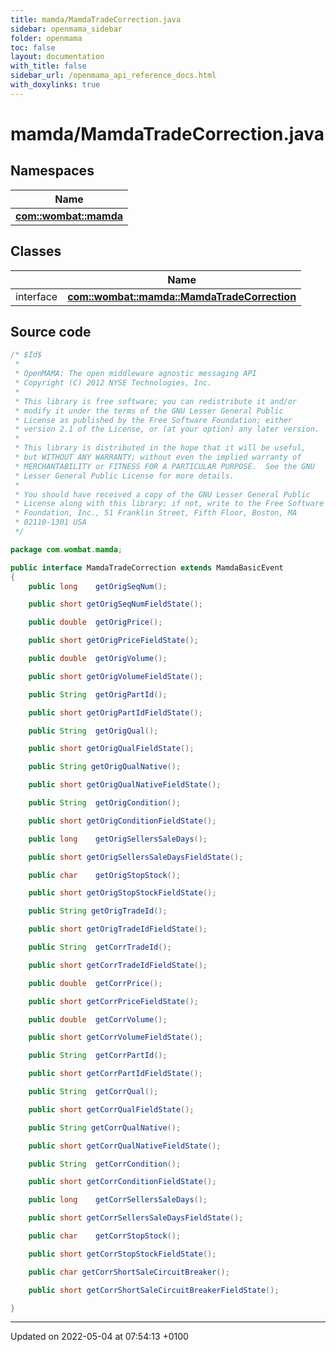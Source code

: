 ```yaml
---
title: mamda/MamdaTradeCorrection.java
sidebar: openmama_sidebar
folder: openmama
toc: false
layout: documentation
with_title: false
sidebar_url: /openmama_api_reference_docs.html
with_doxylinks: true
---
```


# mamda/MamdaTradeCorrection.java



## Namespaces

| Name           |
| -------------- |
| **[com::wombat::mamda](namespacecom_1_1wombat_1_1mamda.html)**  |

## Classes

|                | Name           |
| -------------- | -------------- |
| interface | **[com::wombat::mamda::MamdaTradeCorrection](interfacecom_1_1wombat_1_1mamda_1_1MamdaTradeCorrection.html)**  |




## Source code

```java
/* $Id$
 *
 * OpenMAMA: The open middleware agnostic messaging API
 * Copyright (C) 2012 NYSE Technologies, Inc.
 *
 * This library is free software; you can redistribute it and/or
 * modify it under the terms of the GNU Lesser General Public
 * License as published by the Free Software Foundation; either
 * version 2.1 of the License, or (at your option) any later version.
 *
 * This library is distributed in the hope that it will be useful,
 * but WITHOUT ANY WARRANTY; without even the implied warranty of
 * MERCHANTABILITY or FITNESS FOR A PARTICULAR PURPOSE.  See the GNU
 * Lesser General Public License for more details.
 *
 * You should have received a copy of the GNU Lesser General Public
 * License along with this library; if not, write to the Free Software
 * Foundation, Inc., 51 Franklin Street, Fifth Floor, Boston, MA
 * 02110-1301 USA
 */

package com.wombat.mamda;

public interface MamdaTradeCorrection extends MamdaBasicEvent
{
    public long    getOrigSeqNum();

    public short getOrigSeqNumFieldState();

    public double  getOrigPrice();

    public short getOrigPriceFieldState();

    public double  getOrigVolume();

    public short getOrigVolumeFieldState();

    public String  getOrigPartId();

    public short getOrigPartIdFieldState();

    public String  getOrigQual();

    public short getOrigQualFieldState();

    public String getOrigQualNative();

    public short getOrigQualNativeFieldState();

    public String  getOrigCondition();

    public short getOrigConditionFieldState();

    public long    getOrigSellersSaleDays();

    public short getOrigSellersSaleDaysFieldState();

    public char    getOrigStopStock();

    public short getOrigStopStockFieldState();

    public String getOrigTradeId(); 

    public short getOrigTradeIdFieldState();  

    public String  getCorrTradeId();

    public short getCorrTradeIdFieldState();

    public double  getCorrPrice();

    public short getCorrPriceFieldState();

    public double  getCorrVolume();

    public short getCorrVolumeFieldState();

    public String  getCorrPartId();

    public short getCorrPartIdFieldState();

    public String  getCorrQual();

    public short getCorrQualFieldState();

    public String getCorrQualNative();

    public short getCorrQualNativeFieldState();

    public String  getCorrCondition();

    public short getCorrConditionFieldState();

    public long    getCorrSellersSaleDays();

    public short getCorrSellersSaleDaysFieldState();

    public char    getCorrStopStock();

    public short getCorrStopStockFieldState();

    public char getCorrShortSaleCircuitBreaker();  

    public short getCorrShortSaleCircuitBreakerFieldState();    

}
```


-------------------------------

Updated on 2022-05-04 at 07:54:13 +0100
